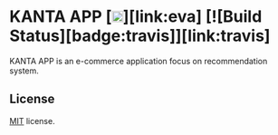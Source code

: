 # KANTA APP [<img src="https://i.imgur.com/oMcxwZ0.png" alt="Eva Design System" height="20px" />][link:eva] [![Build Status][badge:travis]][link:travis]

KANTA APP is an e-commerce application focus on recommendation system.

## License

[MIT](LICENSE.txt) license.
